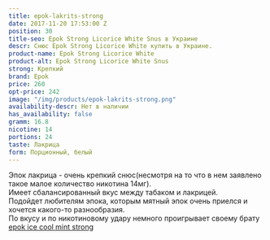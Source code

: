 ```yaml
---
title: epok-lakrits-strong
date: 2017-11-20 17:53:00 Z
position: 30
title-seo: Epok Strong Licorice White Snus в Украине
descr: Снюс Epok Strong Licorice White купить в Украине.
product-name: Epok Strong Licorice White
product-alt: Epok Strong Licorice White Snus
strong: Крепкий
brand: Epok
price: 260
opt-price: 242
image: "/img/products/epok-lakrits-strong.png"
availability-descr: Нет в наличии
has_availability: false
gramm: 16.8
nicotine: 14
portions: 24
taste: Лакрица
form: Порционный, белый
---
```


Эпок лакрица - очень крепкий снюс(несмотря на то что в нем заявлено такое малое количество никотина 14мг).<br> Имеет сбалансированный вкус между табаком и лакрицей.<br>
Подойдет любителям эпока, которым мятный эпок очень приелся и хочется какого-то разнообразия.<br>
По вкусу и по никотиновому удару немного проигрывает своему брату [epok ice cool mint strong](/epok-strong-ice-cool-mint)